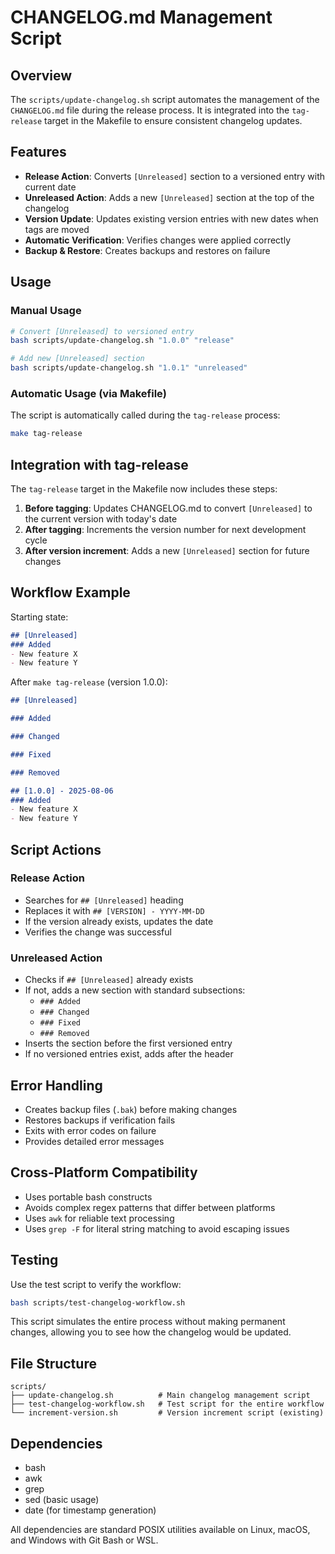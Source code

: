 # CHANGELOG.md Management Script

## Overview

The `scripts/update-changelog.sh` script automates the management of the `CHANGELOG.md` file during the release process. It is integrated into the `tag-release` target in the Makefile to ensure consistent changelog updates.

## Features

- **Release Action**: Converts `[Unreleased]` section to a versioned entry with current date
- **Unreleased Action**: Adds a new `[Unreleased]` section at the top of the changelog
- **Version Update**: Updates existing version entries with new dates when tags are moved
- **Automatic Verification**: Verifies changes were applied correctly
- **Backup & Restore**: Creates backups and restores on failure

## Usage

### Manual Usage

```bash
# Convert [Unreleased] to versioned entry
bash scripts/update-changelog.sh "1.0.0" "release"

# Add new [Unreleased] section
bash scripts/update-changelog.sh "1.0.1" "unreleased"
```

### Automatic Usage (via Makefile)

The script is automatically called during the `tag-release` process:

```bash
make tag-release
```

## Integration with tag-release

The `tag-release` target in the Makefile now includes these steps:

1. **Before tagging**: Updates CHANGELOG.md to convert `[Unreleased]` to the current version with today's date
2. **After tagging**: Increments the version number for next development cycle
3. **After version increment**: Adds a new `[Unreleased]` section for future changes

## Workflow Example

Starting state:
```markdown
## [Unreleased]
### Added
- New feature X
- New feature Y
```

After `make tag-release` (version 1.0.0):
```markdown
## [Unreleased]

### Added

### Changed

### Fixed

### Removed

## [1.0.0] - 2025-08-06
### Added
- New feature X
- New feature Y
```

## Script Actions

### Release Action
- Searches for `## [Unreleased]` heading
- Replaces it with `## [VERSION] - YYYY-MM-DD`
- If the version already exists, updates the date
- Verifies the change was successful

### Unreleased Action
- Checks if `## [Unreleased]` already exists
- If not, adds a new section with standard subsections:
  - `### Added`
  - `### Changed`
  - `### Fixed`
  - `### Removed`
- Inserts the section before the first versioned entry
- If no versioned entries exist, adds after the header

## Error Handling

- Creates backup files (`.bak`) before making changes
- Restores backups if verification fails
- Exits with error codes on failure
- Provides detailed error messages

## Cross-Platform Compatibility

- Uses portable bash constructs
- Avoids complex regex patterns that differ between platforms
- Uses `awk` for reliable text processing
- Uses `grep -F` for literal string matching to avoid escaping issues

## Testing

Use the test script to verify the workflow:

```bash
bash scripts/test-changelog-workflow.sh
```

This script simulates the entire process without making permanent changes, allowing you to see how the changelog would be updated.

## File Structure

```
scripts/
├── update-changelog.sh          # Main changelog management script
├── test-changelog-workflow.sh   # Test script for the entire workflow
└── increment-version.sh         # Version increment script (existing)
```

## Dependencies

- bash
- awk
- grep
- sed (basic usage)
- date (for timestamp generation)

All dependencies are standard POSIX utilities available on Linux, macOS, and Windows with Git Bash or WSL.
